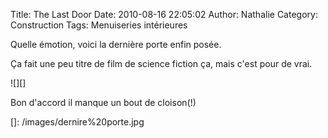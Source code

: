 Title: The Last Door
Date: 2010-08-16 22:05:02
Author: Nathalie
Category: Construction
Tags: Menuiseries intérieures

Quelle émotion, voici la dernière porte enfin posée.

Ça fait une peu titre de film de science fiction ça, mais c'est pour de
vrai.

![][]

Bon d'accord il manque un bout de cloison(!)

  []: /images/dernire%20porte.jpg

